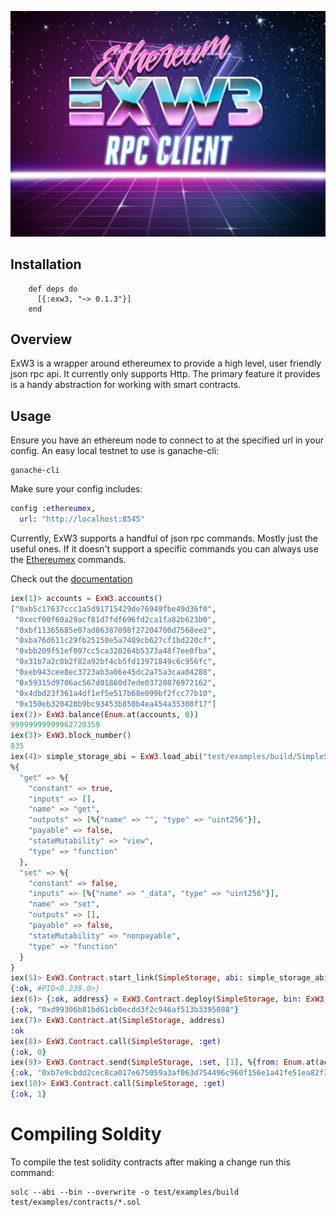 <p align="center">
  <img src="./exw3_logo.jpg"/>
</p>

## Installation

        def deps do
          [{:exw3, "~> 0.1.3"}]
        end

## Overview

ExW3 is a wrapper around ethereumex to provide a high level, user friendly json rpc api. It currently only supports Http. The primary feature it provides is a handy abstraction for working with smart contracts.

## Usage

Ensure you have an ethereum node to connect to at the specified url in your config. An easy local testnet to use is ganache-cli:
```
ganache-cli
```

Make sure your config includes:
```elixir
config :ethereumex,
  url: "http://localhost:8545"
```

Currently, ExW3 supports a handful of json rpc commands. Mostly just the useful ones. If it doesn't support a specific commands you can always use the [Ethereumex](https://github.com/exthereum/ethereumex) commands.

Check out the [documentation](https://hexdocs.pm/exw3/ExW3.html)

```elixir
iex(1)> accounts = ExW3.accounts()
["0xb5c17637ccc1a5d91715429de76949fbe49d36f0",
 "0xecf00f60a29acf81d7fdf696fd2ca1fa82b623b0",
 "0xbf11365685e07ad86387098f27204700d7568ee2",
 "0xba76d611c29fb25158e5a7409cb627cf1bd220cf",
 "0xbb209f51ef097cc5ca320264b5373a48f7ee0fba",
 "0x31b7a2c8b2f82a92bf4cb5fd13971849c6c956fc",
 "0xeb943cee8ec3723ab3a06e45dc2a75a3caa04288",
 "0x59315d9706ac567d01860d7ede03720876972162",
 "0x4dbd23f361a4df1ef5e517b68e099bf2fcc77b10",
 "0x150eb320428b9bc93453b850b4ea454a35308f17"]
iex(2)> ExW3.balance(Enum.at(accounts, 0))
99999999999962720359
iex(3)> ExW3.block_number()
835
iex(4)> simple_storage_abi = ExW3.load_abi("test/examples/build/SimpleStorage.abi")
%{
  "get" => %{
    "constant" => true,
    "inputs" => [],
    "name" => "get",
    "outputs" => [%{"name" => "", "type" => "uint256"}],
    "payable" => false,
    "stateMutability" => "view",
    "type" => "function"
  },
  "set" => %{
    "constant" => false,
    "inputs" => [%{"name" => "_data", "type" => "uint256"}],
    "name" => "set",
    "outputs" => [],
    "payable" => false,
    "stateMutability" => "nonpayable",
    "type" => "function"
  }
}
iex(5)> ExW3.Contract.start_link(SimpleStorage, abi: simple_storage_abi)
{:ok, #PID<0.239.0>}
iex(6)> {:ok, address} = ExW3.Contract.deploy(SimpleStorage, bin: ExW3.load_bin("test/examples/build/SimpleStorage.bin"), options: %{gas: 300000, from: Enum.at(accounts, 0)})
{:ok, "0xd99306b81bd61cb0ecdd3f2c946af513b3395088"}
iex(7)> ExW3.Contract.at(SimpleStorage, address)
:ok
iex(8)> ExW3.Contract.call(SimpleStorage, :get)
{:ok, 0}
iex(9)> ExW3.Contract.send(SimpleStorage, :set, [1], %{from: Enum.at(accounts, 0)})
{:ok, "0xb7e9cbdd2cec8ca017e675059a3af063d754496c960f156e1a41fe51ea82f3b8"}
iex(10)> ExW3.Contract.call(SimpleStorage, :get)                                
{:ok, 1}
```

# Compiling Soldity

To compile the test solidity contracts after making a change run this command:
```
solc --abi --bin --overwrite -o test/examples/build test/examples/contracts/*.sol
```